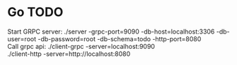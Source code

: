 <h1>Go TODO</h1>
Start GRPC server: ./server -grpc-port=9090 -db-host=localhost:3306 -db-user=root -db-password=root -db-schema=todo -http-port=8080</br>
Call grpc api: ./client-grpc -server=localhost:9090</br>
 ./client-http -server=http://localhost:8080</br>